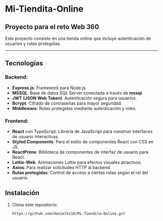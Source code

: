 # Mi-Tiendita-Online

## Proyecto para el reto Web 360

Este proyecto consiste en una tienda online que incluye autenticación de usuarios y rutas protegidas.

---

## Tecnologías

### Backend:
- **Express.js**: Framework  para Node.js.
- **MSSQL**: Base de datos SQL Server conectada a través de **mssql**.
- **JWT (JSON Web Token)**: Autenticación segura para usuarios.
- **Bcrypt**: Cifrado de contraseñas para mayor seguridad.
- **Middleware**: Rutas protegidas mediante autenticación y roles.

### Frontend:
- **React** con TypeScript: Librería de JavaScript para construir interfaces de usuario interactivas.
- **Styled Components**: Para el estilo de componentes React con CSS en JS.
- **ReactPrime**: Biblioteca de componentes de interfaz de usuario para React.
- **Lottie-Web**: Animaciones Lottie para efectos visuales atractivos.
- **Axios**: Para realizar solicitudes HTTP al backend.
- **Rutas protegidas**: Control de acceso a ciertas rutas según el rol del usuario.

## Instalación

1. Clona este repositorio:
   ```bash
   https://github.com/danielhz16/Mi-Tiendita-Online.git
   

